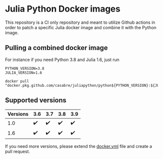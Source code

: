 # Julia Python Docker images

This repository is a CI only repository and meant to utilize Github actions in order to patch a specific Julia docker image and combine it with the Python image.

## Pulling a combined docker image

For instance if you need Python 3.8 and Julia 1.6, just run

```shell
PYTHON_VERSION=3.8
JULIA_VERSION=1.6

docker pull "docker.pkg.github.com/casabre/juliapython/python${PYTHON_VERSION}:${JULIA_VERSION}"
```

## Supported versions

| Versions | 3.6                | 3.7                | 3.8                | 3.9                |
| -------- | ------------------ | ------------------ | ------------------ | ------------------ |
| 1.0      | :heavy_check_mark: | :heavy_check_mark: | :heavy_check_mark: | :heavy_check_mark: |
| 1.6      | :heavy_check_mark: | :heavy_check_mark: | :heavy_check_mark: | :heavy_check_mark: |

If you need more versions, please extend the [docker.yml](.github/workflows/docker.yml) file and create a pull request.
